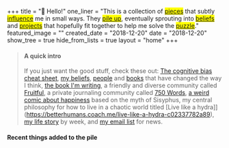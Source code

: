 +++
title = "👋 Hello!"
one_liner = "This is a collection of <mark><a href='/pieces'>pieces</a></mark> that subtly <mark><a href='/influences'>influence</a></mark> me in small ways. They <mark><a href='/piles'>pile up</a></mark>, eventually sprouting into <mark><a href='/beliefs'>beliefs</a></mark> and <mark><a href='/projects'>projects</a></mark> that hopefully fit together to help me solve the <mark><a href='/puzzle'>puzzle</a></mark>."
featured_image = ""
created_date = "2018-12-20"
date = "2018-12-20"
show_tree = true
hide_from_lists = true
layout = "home"
+++

> #### A quick intro
> If you just want the good stuff, check these out: [The cognitive bias cheat sheet](https://betterhumans.coach.me/cognitive-bias-cheat-sheet-55a472476b18), [my beliefs](https://buster.wiki/beliefs/), [people](https://buster.wiki/influences/) and [books](https://buster.wiki/me/books/) that have changed the way I think, [the book I'm writing](https://www.patreon.com/buster), a friendly and diverse community called [Fruitful](https://fruitful.zone), a private journaling community called [750 Words](https://750words.com), [a weird comic about happiness](https://medium.com/@buster/should-we-be-happy-5d9e9a47d7d7) based on the myth of Sisyphus, my central philosophy for how to live in a chaotic world titled [Live like a hydra]](https://betterhumans.coach.me/live-like-a-hydra-c02337782a89), [my life story](https://buster.wiki/me/) by week, and [my email list](http://eepurl.com/cxgjBT) for news.

#### Recent things added to the pile
